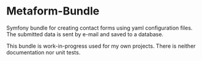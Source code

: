 Metaform-Bundle
===============

Symfony bundle for creating contact forms using yaml configuration files. The submitted data is sent by e-mail and saved to a database.

This bundle is work-in-progress used for my own projects. There is neither documentation nor unit tests.
